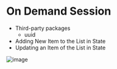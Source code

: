# On Demand Session

- Third-party packages
  - uuid
- Adding New Item to the List in State
- Updating an Item of the List in State

  
![image](https://github.com/user-attachments/assets/05f20363-1645-4857-81d9-66c2c08fcf1a)
